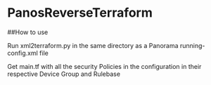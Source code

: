 # PanosReverseTerraform

##How to use

Run xml2terraform.py in the same directory as a Panorama running-config.xml file

Get main.tf with all the security Policies in the configuration in their respective Device Group and Rulebase
